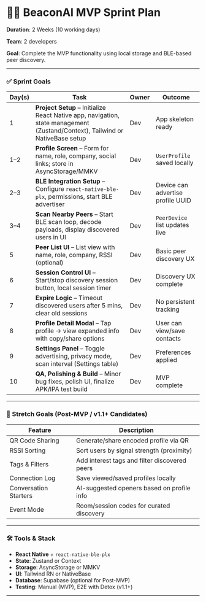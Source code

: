 # 🏃‍♂️ BeaconAI MVP Sprint Plan

**Duration**: 2 Weeks (10 working days)

**Team**: 2 developers

**Goal**: Complete the MVP functionality using local storage and BLE-based peer discovery.

---

### ✅ Sprint Goals

| Day(s) | Task | Owner | Outcome |
| --- | --- | --- | --- |
| 1 | **Project Setup** – Initialize React Native app, navigation, state management (Zustand/Context), Tailwind or NativeBase setup | Dev | App skeleton ready |
| 1–2 | **Profile Screen** – Form for name, role, company, social links; store in AsyncStorage/MMKV | Dev | `UserProfile` saved locally |
| 2–3 | **BLE Integration Setup** – Configure `react-native-ble-plx`, permissions, start BLE advertiser | Dev | Device can advertise profile UUID |
| 3–4 | **Scan Nearby Peers** – Start BLE scan loop, decode payloads, display discovered users in UI | Dev | `PeerDevice` list updates live |
| 5 | **Peer List UI** – List view with name, role, company, RSSI (optional) | Dev | Basic peer discovery UX |
| 6 | **Session Control UI** – Start/stop discovery session button, local session timer | Dev | Discovery UX complete |
| 7 | **Expire Logic** – Timeout discovered users after 5 mins, clear old sessions | Dev | No persistent tracking |
| 8 | **Profile Detail Modal** – Tap profile → view expanded info with copy/share options | Dev | User can view/save contacts |
| 9 | **Settings Panel** – Toggle advertising, privacy mode, scan interval (Settings table) | Dev | Preferences applied |
| 10 | **QA, Polishing & Build** – Minor bug fixes, polish UI, finalize APK/IPA test build | Dev | MVP complete |

---

### 🧪 Stretch Goals (Post-MVP / v1.1+ Candidates)

| Feature | Description |
| --- | --- |
| QR Code Sharing | Generate/share encoded profile via QR |
| RSSI Sorting | Sort users by signal strength (proximity) |
| Tags & Filters | Add interest tags and filter discovered peers |
| Connection Log | Save viewed/saved profiles locally |
| Conversation Starters | AI-suggested openers based on profile info |
| Event Mode | Room/session codes for curated discovery |

---

### 🛠 Tools & Stack

- **React Native** + `react-native-ble-plx`
- **State**: Zustand or Context
- **Storage**: AsyncStorage or MMKV
- **UI**: Tailwind RN or NativeBase
- **Database**: Supabase (optional for Post-MVP)
- **Testing**: Manual (MVP), E2E with Detox (v1.1+)

---
